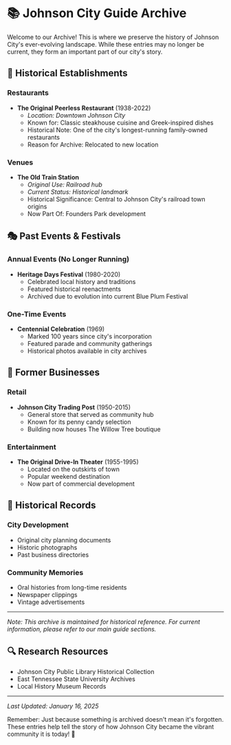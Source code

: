 # 📚 Johnson City Guide Archive

Welcome to our Archive! This is where we preserve the history of Johnson City's ever-evolving landscape. While these entries may no longer be current, they form an important part of our city's story.

## 🏺 Historical Establishments

### Restaurants
- **The Original Peerless Restaurant** (1938-2022)
  - *Location: Downtown Johnson City*
  - Known for: Classic steakhouse cuisine and Greek-inspired dishes
  - Historical Note: One of the city's longest-running family-owned restaurants
  - Reason for Archive: Relocated to new location

### Venues
- **The Old Train Station**
  - *Original Use: Railroad hub*
  - *Current Status: Historical landmark*
  - Historical Significance: Central to Johnson City's railroad town origins
  - Now Part Of: Founders Park development

## 🎭 Past Events & Festivals

### Annual Events (No Longer Running)
- **Heritage Days Festival** (1980-2020)
  - Celebrated local history and traditions
  - Featured historical reenactments
  - Archived due to evolution into current Blue Plum Festival

### One-Time Events
- **Centennial Celebration** (1969)
  - Marked 100 years since city's incorporation
  - Featured parade and community gatherings
  - Historical photos available in city archives

## 🏪 Former Businesses

### Retail
- **Johnson City Trading Post** (1950-2015)
  - General store that served as community hub
  - Known for its penny candy selection
  - Building now houses The Willow Tree boutique

### Entertainment
- **The Original Drive-In Theater** (1955-1995)
  - Located on the outskirts of town
  - Popular weekend destination
  - Now part of commercial development

## 📜 Historical Records

### City Development
- Original city planning documents
- Historic photographs
- Past business directories

### Community Memories
- Oral histories from long-time residents
- Newspaper clippings
- Vintage advertisements

---

*Note: This archive is maintained for historical reference. For current information, please refer to our main guide sections.*

## 🔍 Research Resources
- Johnson City Public Library Historical Collection
- East Tennessee State University Archives
- Local History Museum Records

---

*Last Updated: January 16, 2025*

Remember: Just because something is archived doesn't mean it's forgotten. These entries help tell the story of how Johnson City became the vibrant community it is today! 🌟